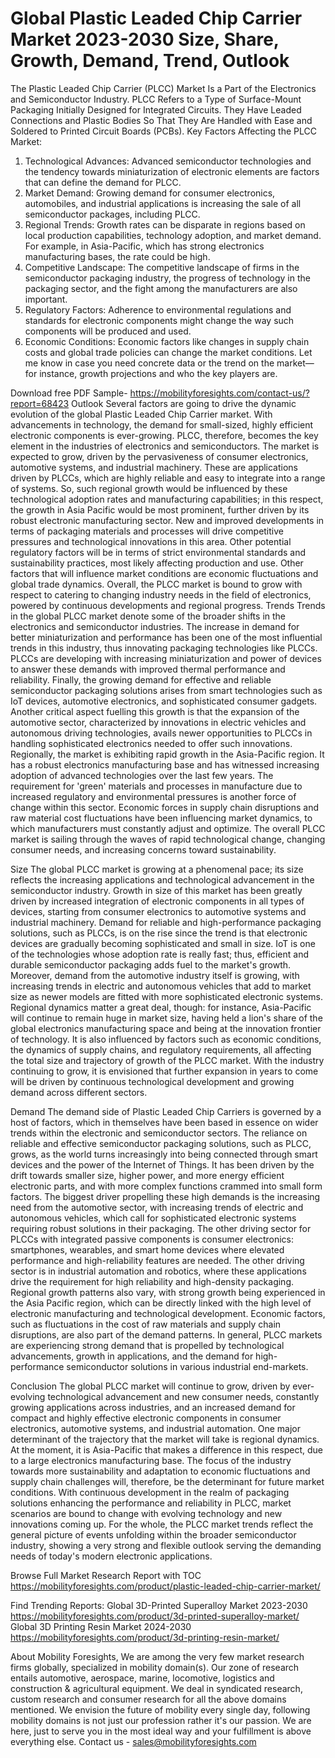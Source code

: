# Global Plastic Leaded Chip Carrier Market 2023-2030 Size, Share, Growth, Demand, Trend, Outlook

The Plastic Leaded Chip Carrier (PLCC) Market Is a Part of the Electronics and Semiconductor Industry. PLCC Refers to a Type of Surface-Mount Packaging Initially Designed for Integrated Circuits. They Have Leaded Connections and Plastic Bodies So That They Are Handled with Ease and Soldered to Printed Circuit Boards (PCBs).
Key Factors Affecting the PLCC Market:
1.	Technological Advances: Advanced semiconductor technologies and the tendency towards miniaturization of electronic elements are factors that can define the demand for PLCC.
2.	Market Demand: Growing demand for consumer electronics, automobiles, and industrial applications is increasing the sale of all semiconductor packages, including PLCC.
3.	Regional Trends: Growth rates can be disparate in regions based on local production capabilities, technology adoption, and market demand. For example, in Asia-Pacific, which has strong electronics manufacturing bases, the rate could be high.
4.	Competitive Landscape: The competitive landscape of firms in the semiconductor packaging industry, the progress of technology in the packaging sector, and the fight among the manufacturers are also important.
5.	Regulatory Factors: Adherence to environmental regulations and standards for electronic components might change the way such components will be produced and used.
6.	Economic Conditions: Economic factors like changes in supply chain costs and global trade policies can change the market conditions.
Let me know in case you need concrete data or the trend on the market—for instance, growth projections and who the key players are.

Download free PDF Sample- https://mobilityforesights.com/contact-us/?report=68423
Outlook
Several factors are going to drive the dynamic evolution of the global Plastic Leaded Chip Carrier market. With advancements in technology, the demand for small-sized, highly efficient electronic components is ever-growing. PLCC, therefore, becomes the key element in the industries of electronics and semiconductors. The market is expected to grow, driven by the pervasiveness of consumer electronics, automotive systems, and industrial machinery. These are applications driven by PLCCs, which are highly reliable and easy to integrate into a range of systems. So, such regional growth would be influenced by these technological adoption rates and manufacturing capabilities; in this respect, the growth in Asia Pacific would be most prominent, further driven by its robust electronic manufacturing sector. New and improved developments in terms of packaging materials and processes will drive competitive pressures and technological innovations in this area. Other potential regulatory factors will be in terms of strict environmental standards and sustainability practices, most likely affecting production and use. Other factors that will influence market conditions are economic fluctuations and global trade dynamics. Overall, the PLCC market is bound to grow with respect to catering to changing industry needs in the field of electronics, powered by continuous developments and regional progress.
Trends
Trends in the global PLCC market denote some of the broader shifts in the electronics and semiconductor industries. The increase in demand for better miniaturization and performance has been one of the most influential trends in this industry, thus innovating packaging technologies like PLCCs. PLCCs are developing with increasing miniaturization and power of devices to answer these demands with improved thermal performance and reliability. Finally, the growing demand for effective and reliable semiconductor packaging solutions arises from smart technologies such as IoT devices, automotive electronics, and sophisticated consumer gadgets. Another critical aspect fuelling this growth is that the expansion of the automotive sector, characterized by innovations in electric vehicles and autonomous driving technologies, avails newer opportunities to PLCCs in handling sophisticated electronics needed to offer such innovations. Regionally, the market is exhibiting rapid growth in the Asia-Pacific region. It has a robust electronics manufacturing base and has witnessed increasing adoption of advanced technologies over the last few years. The requirement for 'green' materials and processes in manufacture due to increased regulatory and environmental pressures is another force of change within this sector. Economic forces in supply chain disruptions and raw material cost fluctuations have been influencing market dynamics, to which manufacturers must constantly adjust and optimize. The overall PLCC market is sailing through the waves of rapid technological change, changing consumer needs, and increasing concerns toward sustainability.

Size
The global PLCC market is growing at a phenomenal pace; its size reflects the increasing applications and technological advancement in the semiconductor industry. Growth in size of this market has been greatly driven by increased integration of electronic components in all types of devices, starting from consumer electronics to automotive systems and industrial machinery. Demand for reliable and high-performance packaging solutions, such as PLCCs, is on the rise since the trend is that electronic devices are gradually becoming sophisticated and small in size. IoT is one of the technologies whose adoption rate is really fast; thus, efficient and durable semiconductor packaging adds fuel to the market's growth. Moreover, demand from the automotive industry itself is growing, with increasing trends in electric and autonomous vehicles that add to market size as newer models are fitted with more sophisticated electronic systems. Regional dynamics matter a great deal, though: for instance, Asia-Pacific will continue to remain huge in market size, having held a lion's share of the global electronics manufacturing space and being at the innovation frontier of technology. It is also influenced by factors such as economic conditions, the dynamics of supply chains, and regulatory requirements, all affecting the total size and trajectory of growth of the PLCC market. With the industry continuing to grow, it is envisioned that further expansion in years to come will be driven by continuous technological development and growing demand across different sectors.

Demand 
The demand side of Plastic Leaded Chip Carriers is governed by a host of factors, which in themselves have been based in essence on wider trends within the electronic and semiconductor sectors. The reliance on reliable and effective semiconductor packaging solutions, such as PLCC, grows, as the world turns increasingly into being connected through smart devices and the power of the Internet of Things. It has been driven by the drift towards smaller size, higher power, and more energy efficient electronic parts, and with more complex functions crammed into small form factors. The biggest driver propelling these high demands is the increasing need from the automotive sector, with increasing trends of electric and autonomous vehicles, which call for sophisticated electronic systems requiring robust solutions in their packaging. The other driving sector for PLCCs with integrated passive components is consumer electronics: smartphones, wearables, and smart home devices where elevated performance and high-reliability features are needed. The other driving sector is in industrial automation and robotics, where these applications drive the requirement for high reliability and high-density packaging. Regional growth patterns also vary, with strong growth being experienced in the Asia Pacific region, which can be directly linked with the high level of electronic manufacturing and technological development. Economic factors, such as fluctuations in the cost of raw materials and supply chain disruptions, are also part of the demand patterns. In general, PLCC markets are experiencing strong demand that is propelled by technological advancements, growth in applications, and the demand for high-performance semiconductor solutions in various industrial end-markets.

Conclusion
The global PLCC market will continue to grow, driven by ever-evolving technological advancement and new consumer needs, constantly growing applications across industries, and an increased demand for compact and highly effective electronic components in consumer electronics, automotive systems, and industrial automation. One major determinant of the trajectory that the market will take is regional dynamics. At the moment, it is Asia-Pacific that makes a difference in this respect, due to a large electronics manufacturing base. The focus of the industry towards more sustainability and adaptation to economic fluctuations and supply chain challenges will, therefore, be the determinant for future market conditions. With continuous development in the realm of packaging solutions enhancing the performance and reliability in PLCC, market scenarios are bound to change with evolving technology and new innovations coming up. For the whole, the PLCC market trends reflect the general picture of events unfolding within the broader semiconductor industry, showing a very strong and flexible outlook serving the demanding needs of today's modern electronic applications.

Browse Full Market Research Report with TOC https://mobilityforesights.com/product/plastic-leaded-chip-carrier-market/

Find Trending Reports:
Global 3D-Printed Superalloy Market 2023-2030
https://mobilityforesights.com/product/3d-printed-superalloy-market/
Global 3D Printing Resin Market 2024-2030
https://mobilityforesights.com/product/3d-printing-resin-market/

About Mobility Foresights,
We are among the very few market research firms globally, specialized in mobility domain(s). Our zone of research entails automotive, aerospace, marine, locomotive, logistics and construction & agricultural equipment. We deal in syndicated research, custom research and consumer research for all the above domains mentioned.
We envision the future of mobility every single day, following mobility domains is not just our profession rather it's our passion. We are here, just to serve you in the most ideal way and your fulfillment is above everything else. Contact us -  sales@mobilityforesights.com 

